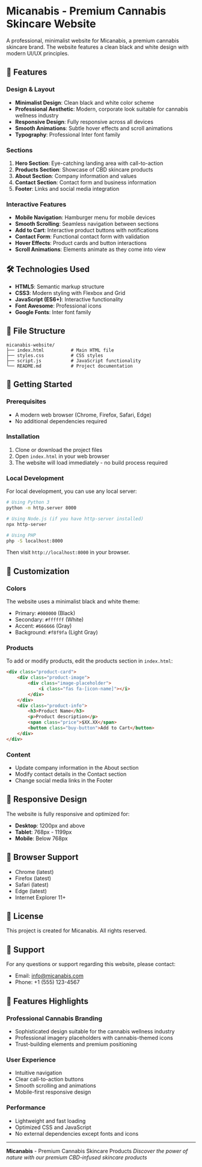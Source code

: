 # Micanabis - Premium Cannabis Skincare Website

A professional, minimalist website for Micanabis, a premium cannabis skincare brand. The website features a clean black and white design with modern UI/UX principles.

## 🌿 Features

### Design & Layout
- **Minimalist Design**: Clean black and white color scheme
- **Professional Aesthetic**: Modern, corporate look suitable for cannabis wellness industry
- **Responsive Design**: Fully responsive across all devices
- **Smooth Animations**: Subtle hover effects and scroll animations
- **Typography**: Professional Inter font family

### Sections
1. **Hero Section**: Eye-catching landing area with call-to-action
2. **Products Section**: Showcase of CBD skincare products
3. **About Section**: Company information and values
4. **Contact Section**: Contact form and business information
5. **Footer**: Links and social media integration

### Interactive Features
- **Mobile Navigation**: Hamburger menu for mobile devices
- **Smooth Scrolling**: Seamless navigation between sections
- **Add to Cart**: Interactive product buttons with notifications
- **Contact Form**: Functional contact form with validation
- **Hover Effects**: Product cards and button interactions
- **Scroll Animations**: Elements animate as they come into view

## 🛠️ Technologies Used

- **HTML5**: Semantic markup structure
- **CSS3**: Modern styling with Flexbox and Grid
- **JavaScript (ES6+)**: Interactive functionality
- **Font Awesome**: Professional icons
- **Google Fonts**: Inter font family

## 📁 File Structure

```
micanabis-website/
├── index.html          # Main HTML file
├── styles.css          # CSS styles
├── script.js           # JavaScript functionality
└── README.md           # Project documentation
```

## 🚀 Getting Started

### Prerequisites
- A modern web browser (Chrome, Firefox, Safari, Edge)
- No additional dependencies required

### Installation
1. Clone or download the project files
2. Open `index.html` in your web browser
3. The website will load immediately - no build process required

### Local Development
For local development, you can use any local server:

```bash
# Using Python 3
python -m http.server 8000

# Using Node.js (if you have http-server installed)
npx http-server

# Using PHP
php -S localhost:8000
```

Then visit `http://localhost:8000` in your browser.

## 🎨 Customization

### Colors
The website uses a minimalist black and white theme:
- Primary: `#000000` (Black)
- Secondary: `#ffffff` (White)
- Accent: `#666666` (Gray)
- Background: `#f8f9fa` (Light Gray)

### Products
To add or modify products, edit the products section in `index.html`:

```html
<div class="product-card">
    <div class="product-image">
        <div class="image-placeholder">
            <i class="fas fa-[icon-name]"></i>
        </div>
    </div>
    <div class="product-info">
        <h3>Product Name</h3>
        <p>Product description</p>
        <span class="price">$XX.XX</span>
        <button class="buy-button">Add to Cart</button>
    </div>
</div>
```

### Content
- Update company information in the About section
- Modify contact details in the Contact section
- Change social media links in the Footer

## 📱 Responsive Design

The website is fully responsive and optimized for:
- **Desktop**: 1200px and above
- **Tablet**: 768px - 1199px
- **Mobile**: Below 768px

## 🔧 Browser Support

- Chrome (latest)
- Firefox (latest)
- Safari (latest)
- Edge (latest)
- Internet Explorer 11+

## 📄 License

This project is created for Micanabis. All rights reserved.

## 🤝 Support

For any questions or support regarding this website, please contact:
- Email: info@micanabis.com
- Phone: +1 (555) 123-4567

## 🌟 Features Highlights

### Professional Cannabis Branding
- Sophisticated design suitable for the cannabis wellness industry
- Professional imagery placeholders with cannabis-themed icons
- Trust-building elements and premium positioning

### User Experience
- Intuitive navigation
- Clear call-to-action buttons
- Smooth scrolling and animations
- Mobile-first responsive design

### Performance
- Lightweight and fast loading
- Optimized CSS and JavaScript
- No external dependencies except fonts and icons

---

**Micanabis** - Premium Cannabis Skincare Products
*Discover the power of nature with our premium CBD-infused skincare products* 